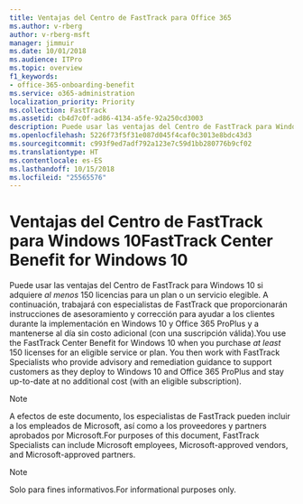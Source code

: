```yaml
---
title: Ventajas del Centro de FastTrack para Office 365
ms.author: v-rberg
author: v-rberg-msft
manager: jimmuir
ms.date: 10/01/2018
ms.audience: ITPro
ms.topic: overview
f1_keywords:
- office-365-onboarding-benefit
ms.service: o365-administration
localization_priority: Priority
ms.collection: FastTrack
ms.assetid: cb4d7c0f-ad86-4134-a5fe-92a250cd3003
description: Puede usar las ventajas del Centro de FastTrack para Windows 10 si adquiere *al menos* 150 licencias para un plan o un servicio elegible.
ms.openlocfilehash: 5226f73f5f31e087d045f4caf0c3013e8bdc43d3
ms.sourcegitcommit: c993f9ed7adf792a123e7c59d1bb280776b9cf02
ms.translationtype: HT
ms.contentlocale: es-ES
ms.lasthandoff: 10/15/2018
ms.locfileid: "25565576"
---
```

# <a name="fasttrack-center-benefit-for-windows-10"></a><span data-ttu-id="65ad7-103">Ventajas del Centro de FastTrack para Windows 10</span><span class="sxs-lookup"><span data-stu-id="65ad7-103">FastTrack Center Benefit for Windows 10</span></span>

<span data-ttu-id="65ad7-p101">Puede usar las ventajas del Centro de FastTrack para Windows 10 si adquiere *al menos* 150 licencias para un plan o un servicio elegible.  A continuación, trabajará con especialistas de FastTrack que proporcionarán instrucciones de asesoramiento y corrección para ayudar a los clientes durante la implementación en Windows 10 y Office 365 ProPlus y a mantenerse al día sin costo adicional (con una suscripción válida).</span><span class="sxs-lookup"><span data-stu-id="65ad7-p101">You use the FastTrack Center Benefit for Windows 10 when you purchase  *at least*  150 licenses for an eligible service or plan.  You then work with FastTrack Specialists who provide advisory and remediation guidance to support customers as they deploy to Windows 10 and Office 365 ProPlus and stay up-to-date at no additional cost (with an eligible subscription).</span></span> 
  
> [!NOTE]
> <span data-ttu-id="65ad7-106">A efectos de este documento, los especialistas de FastTrack pueden incluir a los empleados de Microsoft, así como a los proveedores y partners aprobados por Microsoft.</span><span class="sxs-lookup"><span data-stu-id="65ad7-106">For purposes of this document, FastTrack Specialists can include Microsoft employees, Microsoft-approved vendors, and Microsoft-approved partners.</span></span> 
    
> [!NOTE]
> <span data-ttu-id="65ad7-107">Solo para fines informativos.</span><span class="sxs-lookup"><span data-stu-id="65ad7-107">For informational purposes only.</span></span> 
  

  

 